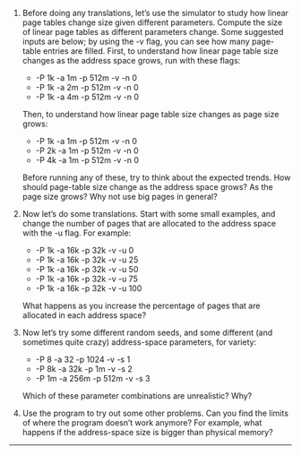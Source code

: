 1. Before doing any translations, let’s use the simulator to study how
linear page tables change size given different parameters. Compute
the size of linear page tables as different parameters change. Some
suggested inputs are below; by using the -v flag, you can see
how many page-table entries are filled. First, to understand how
linear page table size changes as the address space grows, run with
these flags:
    - -P 1k -a 1m -p 512m -v -n 0
    - -P 1k -a 2m -p 512m -v -n 0
    - -P 1k -a 4m -p 512m -v -n 0

    Then, to understand how linear page table size changes as page size
grows:
    - -P 1k -a 1m -p 512m -v -n 0
    - -P 2k -a 1m -p 512m -v -n 0
    - -P 4k -a 1m -p 512m -v -n 0

    Before running any of these, try to think about the expected trends.
How should page-table size change as the address space grows? As
the page size grows? Why not use big pages in general?

2. Now let’s do some translations. Start with some small examples,
and change the number of pages that are allocated to the address
space with the -u flag. For example:
    - -P 1k -a 16k -p 32k -v -u 0
    - -P 1k -a 16k -p 32k -v -u 25
    - -P 1k -a 16k -p 32k -v -u 50
    - -P 1k -a 16k -p 32k -v -u 75
    - -P 1k -a 16k -p 32k -v -u 100

    What happens as you increase the percentage of pages that are allocated in each address space?
3. Now let’s try some different random seeds, and some different (and
sometimes quite crazy) address-space parameters, for variety:
    - -P 8 -a 32 -p 1024 -v -s 1
    - -P 8k -a 32k -p 1m -v -s 2
    - -P 1m -a 256m -p 512m -v -s 3

    Which of these parameter combinations are unrealistic? Why?
4. Use the program to try out some other problems. Can you find the
limits of where the program doesn’t work anymore? For example,
what happens if the address-space size is bigger than physical memory?

---
